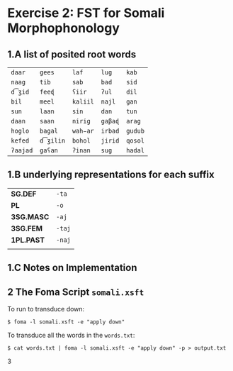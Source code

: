 # Exercise 2: FST for Somali Morphophonology

## 1.A list of posited root words 
|          |         |         |         |        |
| ---------| --------|---------|---------|---------|
| `daar`   | `gees`  | `laf`   | `lug`   |  `kab`  | 
| `naag`   | `tib`   | `sab`   | `bad`   |  `sid`  |
| `d͡ʒid`   | `feeɖ`  | `ʕiir`  | `ʔul`   | `dil`  |
| `bil`    | `meel`  | `kaliil`| `najl`  | `gan`  |
| `sun`    | `laan`  | `sin`   | `dan`   |  `tun`  |
| `daan`   | `saan`  | `nirig` | `gaβaɖ` |  `arag` |
| `hoglo`  | `bagal` | `wah̵ar` | `irbad` |  `gudub`|
| `kefed`  | `d͡ʒilin`| `bohol` | `jirid` | `qosol` |
| `ʔaajad` | `gaʕan` | `ʔinan` | `sug`   | `hadal` |


## 1.B underlying representations for each suffix

|             |           | 
| ------------| ----------|
| **SG.DEF**  | `-ta`     |
| **PL**      | `-o`      |
| **3SG.MASC**| `-aj`     |
| **3SG.FEM** | `-taj`    |
| **1PL.PAST**| `-naj`    |
|  	      | 	  |

## 1.C Notes on Implementation



## 2 The Foma Script `somali.xsft`

To run to transduce down:
```console
$ foma -l somali.xsft -e "apply down" 
```

To transduce all the words in the `words.txt`:
```console
$ cat words.txt | foma -l somali.xsft -e "apply down" -p > output.txt 
```

3